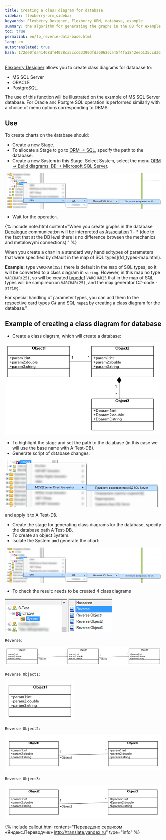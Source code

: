 ```yaml
--- 
title: Creating a class diagram for database 
sidebar: flexberry-orm_sidebar 
keywords: Flexberry Designer, Flexberry ORM, database, example 
summary: the algorithm for generating the graphs in the DB for example 
toc: true 
permalink: en/fo_reverse-data-base.html 
lang: en 
autotranslated: true 
hash: 172de0fda41468dfd4028ca5ccc63390dfda606262a45f4fa1842eeb135ccd36 
--- 
```


[Flexberry Designer](fd_landing_page.html) allows you to create class diagrams for database to: 

* MS SQL Server 
* ORACLE 
* PostgreSQL. 

The use of this function will be illustrated on the example of MS SQL Server database. For Oracle and Postgre SQL operation is performed similarly with a choice of menu options corresponding to DBMS. 

## Use 

To create charts on the database should: 

* Create a new Stage. 
* To allocate a Stage to go to [ORM -> SQL](fd_configure-ms-sql-generator.html), specify the path to the database. 
* Create a new System in this Stage. 
Select System, select the menu [ORM -> Build diagrams, BD -> Microsoft SQL Server](fo_orm-case-plugin.html). 

![](/images/pages/products/flexberry-orm/module-flexberry-designer/reengineering-plugin.png) 

* Wait for the operation. 

{% include note.html content="When you create graphs in the database [Decalogue](fo_detail-associations-properties.html) communication will be interpreted as [Association](fd_master-association.html) 1 - * (due to the fact that at the DB level there is no difference between the mechanics and metalowymi connections)." %} 

When you create a chart in a standard way handled types of parameters that were specified by default in the map of SQL types](fd_types-map.html). 

__Example:__ type `VARCHAR(255)` there is default in the map of SQL types, so it will be converted to a class diagram in `string`. However, in this map no type `VARCHAR(25)`, so will be created [typedef](fd_typedef.html) `VARCHAR25` that in the map of SQL types will be sampireun on `VARCHAR(25)`, and the map generator C#-code - `string`. 

For special handling of parameter types, you can add them to the respective card types C# and SQL `перед` by creating a class diagram for the database." 

## Example of creating a class diagram for database 

* Create a class diagram, which will create a database: 

![](/images/pages/products/flexberry-orm/module-flexberry-designer/reeng-step-7-0.png) 

* To highlight the stage and set the path to the database (in this case we will use the base name with A-Test-DB). 
* Generate script of database changes: 

![](/images/pages/products/flexberry-orm/module-flexberry-designer/reeng-step-3.png) 

and apply it to A Test-DB. 
* Create the stage for generating class diagrams for the database, specify the database path A-Test-DB. 
* To create an object System. 
* Isolate the System and generate the chart: 

![](/images/pages/products/flexberry-orm/module-flexberry-designer/reengineering-plugin.png) 

* To check the result: needs to be created 4 class diagrams 

![](/images/pages/products/flexberry-orm/module-flexberry-designer/reeng-step-7-1.png) 

`Reverse:` 

![](/images/pages/products/flexberry-orm/module-flexberry-designer/reeng-step-7-2.png) 

`Reverse Object1:` 

![](/images/pages/products/flexberry-orm/module-flexberry-designer/reeng-step-7-3.png) 

`Reverse Object2:` 

![](/images/pages/products/flexberry-orm/module-flexberry-designer/reeng-step-7-4.png) 

`Reverse Object3:` 

![](/images/pages/products/flexberry-orm/module-flexberry-designer/reeng-step-7-5.png) 



{% include callout.html content="Переведено сервисом «Яндекс.Переводчик» <http://translate.yandex.ru>" type="info" %}